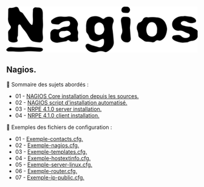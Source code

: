 ![Nagios](./images/nagios.png)

## Nagios.

👋 Sommaire des sujets abordés :

- 01 - [NAGIOS Core installation depuis les sources.](NAGIOS-Core-installation-depuis-les-sources.md)
- 02 - [NAGIOS script d'installation automatisé.](install-nagios.sh)
- 03 - [NRPE 4.1.0 server installation.](NRPE-4.1.0-server-installation.md)
- 04 - [NRPE 4.1.0 client installation.](NRPE-4.1.0-client-installation.md)

👋 Exemples des fichiers de configuration :

- 01 - [Exemple-contacts.cfg.](Exemple-contacts.cfg.md)
- 02 - [Exemple-nagios.cfg.](Exemple-nagios.cfg.md)
- 03 - [Exemple-templates.cfg.](Exemple-templates.cfg.md)
- 04 - [Exemple-hostextinfo.cfg.](Exemple-hostextinfo.cfg.md)
- 05 - [Exemple-server-linux.cfg.](Exemple-server-linux.cfg.md)
- 06 - [Exemple-router.cfg.](Exemple-router.cfg.md)
- 07 - [Exemple-ip-public.cfg.](Exemple-ip-public.cfg.md)
